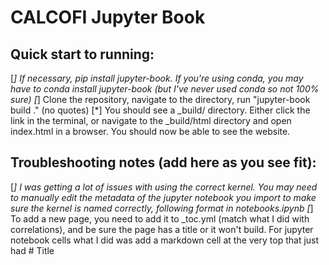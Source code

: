 # CALCOFI Jupyter Book

## Quick start to running: 
[*] If necessary, pip install jupyter-book. If you're using conda, you may have to conda install jupyter-book (but I've never used conda so not 100% sure)
[*] Clone the repository, navigate to the directory, run "jupyter-book build ." (no quotes)
[*] You should see a _build/ directory. Either click the link in the terminal, or navigate to the _build/html directory and open index.html in a browser. You should now be able to see the website.

## Troubleshooting notes (add here as you see fit):
[*] I was getting a lot of issues with using the correct kernel. You may need to manually edit the metadata of the jupyter notebook you import to make sure the kernel is named correctly, following format in notebooks.ipynb
[*] To add a new page, you need to add it to _toc.yml (match what I did with correlations), and be sure the page has a title or it won't build. For jupyter notebook cells what I did was add a markdown cell at the very top that just had # Title